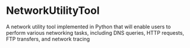 # NetworkUtilityTool
A network utility tool implemented in Python that will enable users to perform various networking tasks, including DNS queries, HTTP requests, FTP transfers, and network tracing
